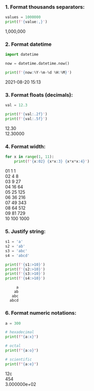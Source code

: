 
### 1. Format thousands separators:
```python
values = 1000000
print(f'{value:,}')
```
1,000,000
### 2. Format datetime
```python
import datetime

now = datetime.datetime.now()

print(f'{now:%Y-%m-%d %H:%M}')
```
2021-08-20 15:13

### 3. Format floats (decimals):
```python
val = 12.3

print(f'{val:.2f}')
print(f'{val:.5f}')
```
12.30  
12.30000

### 4. Format width:
```python
for x in range(1, 11):
    print(f'{x:02} {x*x:3} {x*x*x:4}')
```
01   1    1  
02   4    8  
03   9   27  
04  16   64  
05  25  125  
06  36  216  
07  49  343  
08  64  512  
09  81  729  
10 100 1000  

### 5. Justify string:
```python
s1 = 'a'
s2 = 'ab'
s3 = 'abc'
s4 = 'abcd'

print(f'{s1:>10}')
print(f'{s2:>10}')
print(f'{s3:>10}')
print(f'{s4:>10}')
```

         a
        ab
       abc
      abcd
      
### 6. Format numeric notations:
```python
a = 300

# hexadecimal
print(f"{a:x}")

# octal
print(f"{a:o}")

# scientific
print(f"{a:e}")
```
12c  
454  
3.000000e+02
